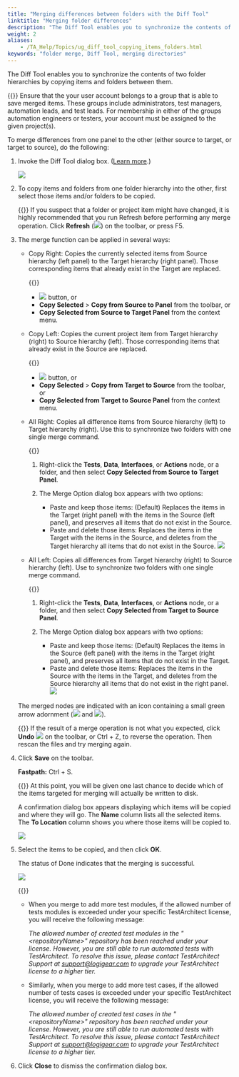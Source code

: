 ```yaml
--- 
title: "Merging differences between folders with the Diff Tool"
linktitle: "Merging folder differences"
description: "The Diff Tool enables you to synchronize the contents of two folder hierarchies by copying items and folders between them."
weight: 2
aliases: 
    - /TA_Help/Topics/ug_diff_tool_copying_items_folders.html
keywords: "folder merge, Diff Tool, merging directories"
---
```


The Diff Tool enables you to synchronize the contents of two folder hierarchies by copying items and folders between them.

{{<remember>}} Ensure that the your user account belongs to a group that is able to save merged items. These groups include administrators, test managers, automation leads, and test leads. For membership in either of the groups automation engineers or testers, your account must be assigned to the given project\(s\).

To merge differences from one panel to the other \(either source to target, or target to source\), do the following:

1.  Invoke the Diff Tool dialog box. \([Learn more](/user-guide/getting-started/working-with-testarchitect-client/advanced-features-of-testarchitect-client/diff-tool/using-diff-tool-for-folder-comparisons/comparing-folders).\)

    ![](/images/TA_Help/Images/Diff_tool_merge_item_dlg.png)

2.  To copy items and folders from one folder hierarchy into the other, first select those items and/or folders to be copied.

    {{<important>}} If you suspect that a folder or project item might have changed, it is highly recommended that you run Refresh before performing any merge operation. Click **Refresh** \(![](/images/TA_Help/Images/btn_refresh_diff_tool.png)\) on the toolbar, or press F5.

3.  The merge function can be applied in several ways:

    -   Copy Right: Copies the currently selected items from Source hierarchy \(left panel\) to the Target hierarchy \(right panel\). Those corresponding items that already exist in the Target are replaced.

        {{<note>}}

        -   ![](/images/TA_Help/Images/Diff_tool_copy_right_btn.png) button, or
        -   **Copy Selected** \> **Copy from Source to Panel** from the toolbar, or
        -   **Copy Selected from Source to Target Panel** from the context menu.
    -   Copy Left: Copies the current project item from Target hierarchy \(right\) to Source hierarchy \(left\). Those corresponding items that already exist in the Source are replaced.

        {{<note>}}

        -   ![](/images/TA_Help/Images/Diff_tool_copy_left_btn.png) button, or
        -   **Copy Selected** \> **Copy from Target to Source** from the toolbar, or
        -   **Copy Selected from Target to Source Panel** from the context menu.
    -   All Right: Copies all difference items from Source hierarchy \(left\) to Target hierarchy \(right\). Use this to synchronize two folders with one single merge command.

        {{<note>}}

        1.  Right-click the **Tests**, **Data**, **Interfaces**, or **Actions** node, or a folder, and then select **Copy Selected from Source to Target Panel**.
        2.  The Merge Option dialog box appears with two options:

            -   Paste and keep those items: \(Default\) Replaces the items in the Target \(right panel\) with the items in the Source \(left panel\), and preserves all items that do not exist in the Source.
            -   Paste and delete those items: Replaces the items in the Target with the items in the Source, and deletes from the Target hierarchy all items that do not exist in the Source.
            ![](/images/TA_Help/Images/Merge_options_dlg.png)

    -   All Left: Copies all differences from Target hierarchy \(right\) to Source hierarchy \(left\). Use to synchronize two folders with one single merge command.

        {{<note>}}

        1.  Right-click the **Tests**, **Data**, **Interfaces**, or **Actions** node, or a folder, and then select **Copy Selected from Target to Source Panel**.
        2.  The Merge Option dialog box appears with two options:

            -   Paste and keep those items: \(Default\) Replaces the items in the Source \(left panel\) with the items in the Target \(right panel\), and preserves all items that do not exist in the Target.
            -   Paste and delete those items: Replaces the items in the Source with the items in the Target, and deletes from the Source hierarchy all items that do not exist in the right panel.
            ![](/images/TA_Help/Images/Merge_options_dlg.png)

    The merged nodes are indicated with an icon containing a small green arrow adornment \(![](/images/TA_Help/Images/left_green.png) and ![](/images/TA_Help/Images/right_green.png)\).

    {{<tip>}} If the result of a merge operation is not what you expected, click **Undo** ![](/images/TA_Help/Images/btn_undo_diff_tool.png) on the toolbar, or Ctrl + Z, to reverse the operation. Then rescan the files and try merging again.

4.  Click **Save** on the toolbar.

    **Fastpath:** Ctrl + S.

    {{<note>}} At this point, you will be given one last chance to decide which of the items targeted for merging will actually be written to disk.

    A confirmation dialog box appears displaying which items will be copied and where they will go. The **Name** column lists all the selected items. The **To Location** column shows you where those items will be copied to.

    ![](/images/TA_Help/Images/Diff_tool_merge_confirmation_dlg.png)

5.  Select the items to be copied, and then click **OK**.

    The status of Done indicates that the merging is successful.

    ![](/images/TA_Help/Images/Diff_tool_merge_confirmation_dlg_status.png)

    {{<important>}}

    -   When you merge to add more test modules, if the allowed number of tests modules is exceeded under your specific TestArchitect license, you will receive the following message:

        *The allowed number of created test modules in the "<repositoryName\>" repository has been reached under your license. However, you are still able to run automated tests with TestArchitect. To resolve this issue, please contact TestArchitect Support at [support@logigear.com](mailto:support@logigear.com) to upgrade your TestArchitect license to a higher tier.*

    -   Similarly, when you merge to add more test cases, if the allowed number of tests cases is exceeded under your specific TestArchitect license, you will receive the following message:

        *The allowed number of created test cases in the "<repositoryName\>" repository has been reached under your license. However, you are still able to run automated tests with TestArchitect. To resolve this issue, please contact TestArchitect Support at [support@logigear.com](mailto:support@logigear.com) to upgrade your TestArchitect license to a higher tier.*

6.  Click **Close** to dismiss the confirmation dialog box.





